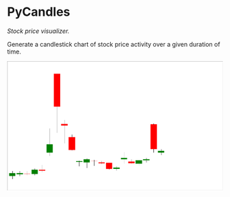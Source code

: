 # PyCandles

*Stock price visualizer.*

Generate a candlestick chart of stock price activity over a given duration of time.

![PyCandles screenshot](https://github.com/dlom123/pycandles/blob/main/img/screenshot.png?raw=true)
